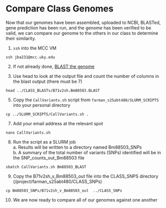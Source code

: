 # Compare Class Genomes

Now that our genomes have been assembled, uploaded to NCBI, BLASTed, gene prediction has been run, and the genome has been verified to be valid, we can compare our genome to the others in our class to determine their similarity.

1. `ssh` into the MCC VM

```
ssh jba231@mcc.uky.edu
```

2. If not already done, [BLAST the genome](BLASTGenome.md)

3. Use head to look at the output file and count the number of columns in the blast output (there must be 7)

```
head ../CLASS_BLASTs/B71v2sh.Bm88503.BLAST
```

5. Copy the `CallVariants.sh` script from `farman_s25abt480/SLURM_SCRIPTS` into your personal directory

```
cp ../SLURM_SCRIPTS/CallVariants.sh .
```

7. Add your email address at the relevant spot

```
nano CallVariants.sh
```

8. Run the script as a SLURM job  
   a. Results will be written to a directory named Bm88503_SNPs  
   b. A summary of the total number of variants (SNPs) identified will be in the SNP_counts_out_Bm88503 file

```
sbatch CallVariants.sh Bm88503_BLAST
```

9. Copy the B71v2sh_v_Bm88503_out file into the CLASS_SNPS directory (/project/farman_s25abt480/CLASS_SNPs)

```
cp Bm88503_SNPs/B71v2sh_v_Bm88503_out  ../CLASS_SNPs
```

10. We are now ready to compare all of our genomes against one another
